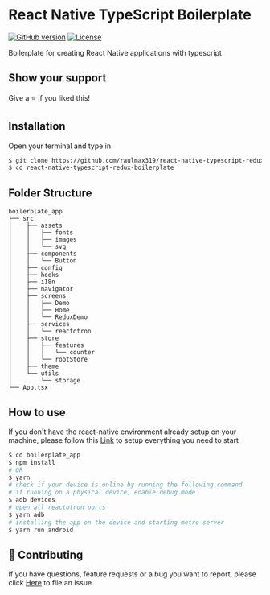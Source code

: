 # React Native TypeScript Boilerplate

[![GitHub version](https://img.shields.io/badge/version-v0.1.0-blue.svg)](https://github.com/yilber/readme-boilerplate)
[![License](https://img.shields.io/github/license/yilber/readme-boilerplate.svg)](https://github.com/Yilber/readme-boilerplate/blob/master/LICENSE)

Boilerplate for creating React Native applications with typescript

## Show your support

Give a ⭐️ if you liked this!

## Installation

Open your terminal and type in

```sh
$ git clone https://github.com/raulmax319/react-native-typescript-redux-boilerplate.git
$ cd react-native-typescript-redux-boilerplate
```

## Folder Structure

```text
boilerplate_app
├── src
│    ├── assets
│    │   ├── fonts
│    │   ├── images
│    │   └── svg
│    ├── components
│    │   └── Button
│    ├── config
│    ├── hooks
│    ├── i18n
│    ├── navigator
│    ├── screens
│    │   ├── Demo
│    │   ├── Home
│    │   └── ReduxDemo
│    ├── services
│    │   └── reactotron
│    ├── store
│    │   ├── features
│    │   │   └── counter
│    │   └── rootStore
│    ├── theme
│    └── utils
│        └── storage
└── App.tsx
```

## How to use

If you don't have the react-native environment already setup on your machine, please follow this [Link](https://reactnative.dev/docs/environment-setup) to setup everything you need to start

```sh
$ cd boilerplate_app
$ npm install
# OR
$ yarn
# check if your device is online by running the following command
# if running on a physical device, enable debug mode
$ adb devices
# open all reactotron ports
$ yarn adb
# installing the app on the device and starting metro server
$ yarn run android
```

## 🤝 Contributing

If you have questions, feature requests or a bug you want to report, please click [Here](https://github.com/raulmax319/react-native-typescript-redux-boilerplate/issues) to file an issue.
